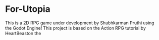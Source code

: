 # For-Utopia
This is a 2D RPG game under development by Shubhkarman Pruthi using the Godot Engine! This project is based on the Action RPG tutorial by HeartBeaston the 
